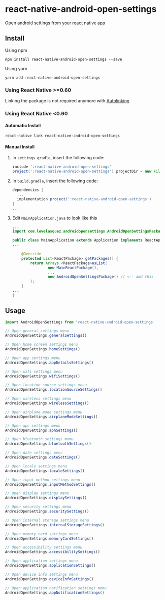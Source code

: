 # react-native-android-open-settings

Open android settings from your react native app

## Install
Using npm

```
npm install react-native-android-open-settings --save
```

Using yarn
```
yarn add react-native-android-open-settings
```
### Using React Native >=0.60
Linking the package is not required anymore with [Autolinking](https://github.com/react-native-community/cli/blob/master/docs/autolinking.md).

### Using React Native <0.60
#### Automatic Install
```
react-native link react-native-android-open-settings
```
#### Manual Install

1. In `settings.gradle`, insert the following code:
    ```gradle
    include ':react-native-android-open-settings'
    project(':react-native-android-open-settings').projectDir = new File(settingsDir, '../node_modules/react-native-android-open-settings/android')
    ```

2. In `build.gradle`, insert the following code:
    ```gradle
    dependencies {
      ...
      implementation project(':react-native-android-open-settings')
    }
    ...
    ```
3. Edit `MainApplication.java` to look like this

    ```java
    ...
    import com.levelasquez.androidopensettings.AndroidOpenSettingsPackage; // <-- add this import

    public class MainApplication extends Application implements ReactApplication {
    ...

	    @Override
	    protected List<ReactPackage> getPackages() {
	        return Arrays.<ReactPackage>asList(
	                new MainReactPackage(),
	                ...
	                new AndroidOpenSettingsPackage() // <-- add this
	        );
	    }
    ...
	}
    ```

## Usage

```javascript
import AndroidOpenSettings from 'react-native-android-open-settings'

// Open general settings menu
AndroidOpenSettings.generalSettings()

// Open home screen settings menu
AndroidOpenSettings.homeSettings()

// Open app settings menu
AndroidOpenSettings.appDetailsSettings()

// Open wifi settings menu
AndroidOpenSettings.wifiSettings()

// Open location source settings menu
AndroidOpenSettings.locationSourceSettings()

// Open wireless settings menu
AndroidOpenSettings.wirelessSettings()

// Open airplane mode settings menu
AndroidOpenSettings.airplaneModeSettings()

// Open apn settings menu
AndroidOpenSettings.apnSettings()

// Open bluetooth settings menu
AndroidOpenSettings.bluetoothSettings()

// Open date settings menu
AndroidOpenSettings.dateSettings()

// Open locale settings menu
AndroidOpenSettings.localeSettings()

// Open input method settings menu
AndroidOpenSettings.inputMethodSettings()

// Open display settings menu
AndroidOpenSettings.displaySettings()

// Open security settings menu
AndroidOpenSettings.securitySettings()

// Open internal storage settings menu
AndroidOpenSettings.internalStorageSettings()

// Open memory card settings menu
AndroidOpenSettings.memoryCardSettings()

// Open accessibility settings menu
AndroidOpenSettings.accessibilitySettings()

// Open application settings menu
AndroidOpenSettings.applicationSettings()

// Open device info settings menu
AndroidOpenSettings.deviceInfoSettings()

// Open application notification settings menu
AndroidOpenSettings.appNotificationSettings()
```